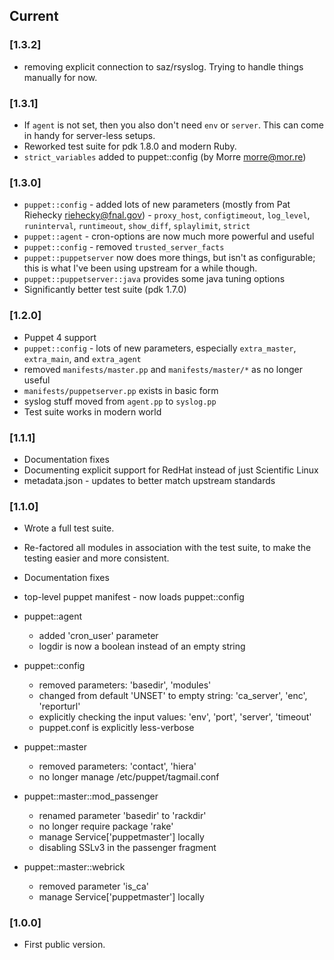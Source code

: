 ## Current

### [1.3.2]

* removing explicit connection to saz/rsyslog.  Trying to handle things 
  manually for now.

### [1.3.1]

* If `agent` is not set, then you also don't need `env` or `server`.
  This can come in handy for server-less setups.
* Reworked test suite for pdk 1.8.0 and modern Ruby.
* `strict_variables` added to puppet::config (by Morre <morre@mor.re>)

### [1.3.0]

* `puppet::config` - added lots of new parameters (mostly from Pat
  Riehecky <riehecky@fnal.gov>) - `proxy_host`, `configtimeout`,
  `log_level`, `runinterval`, `runtimeout`, `show_diff`, `splaylimit`,
  `strict`
* `puppet::agent` - cron-options are now much more powerful and useful
* `puppet::config` - removed `trusted_server_facts`
* `puppet::puppetserver` now does more things, but isn't as configurable;
  this is what I've been using upstream for a while though.
* `puppet::puppetserver::java` provides some java tuning options
* Significantly better test suite (pdk 1.7.0)

### [1.2.0]

* Puppet 4 support
* `puppet::config` - lots of new parameters, especially `extra_master`,
  `extra_main`, and `extra_agent`
* removed `manifests/master.pp` and `manifests/master/*` as no longer useful
* `manifests/puppetserver.pp` exists in basic form
* syslog stuff moved from `agent.pp` to `syslog.pp`
* Test suite works in modern world

### [1.1.1]

* Documentation fixes
* Documenting explicit support for RedHat instead of just Scientific Linux
* metadata.json - updates to better match upstream standards

### [1.1.0]

* Wrote a full test suite.
* Re-factored all modules in association with the test suite, to make the
  testing easier and more consistent.
* Documentation fixes

* top-level puppet manifest - now loads puppet::config

* puppet::agent 
  - added 'cron\_user' parameter
  - logdir is now a boolean instead of an empty string

* puppet::config
  - removed parameters: 'basedir', 'modules'
  - changed from default 'UNSET' to empty string: 'ca\_server', 'enc', 
    'reporturl'
  - explicitly checking the input values: 'env', 'port', 'server', 'timeout'
  - puppet.conf is explicitly less-verbose 

* puppet::master
  - removed parameters: 'contact', 'hiera'
  - no longer manage /etc/puppet/tagmail.conf

* puppet::master::mod\_passenger
  - renamed parameter 'basedir' to 'rackdir'
  - no longer require package 'rake'
  - manage Service['puppetmaster'] locally
  - disabling SSLv3 in the passenger fragment

* puppet::master::webrick
  - removed parameter 'is\_ca'
  - manage Service['puppetmaster'] locally

### [1.0.0]

* First public version.
